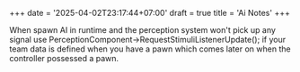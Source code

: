 +++
date = '2025-04-02T23:17:44+07:00'
draft = true
title = 'Ai Notes'
+++

When spawn AI in runtime and the perception system won't pick up any signal use PerceptionComponent->RequestStimuliListenerUpdate(); if your team
data is defined when you have a pawn which comes later on when the controller possessed a pawn.